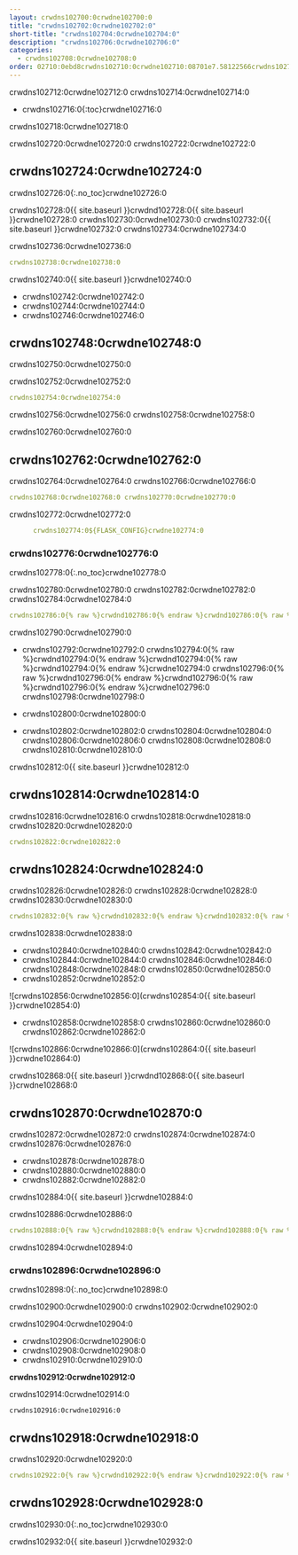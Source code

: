 ```yaml
---
layout: crwdns102700:0crwdne102700:0
title: "crwdns102702:0crwdne102702:0"
short-title: "crwdns102704:0crwdne102704:0"
description: "crwdns102706:0crwdne102706:0"
categories:
  - crwdns102708:0crwdne102708:0
order: 02710:0ebd8crwdns102710:0crwdne102710:08701e7.58122566crwdns102710:0crwdne102710:0
---
```

crwdns102712:0crwdne102712:0 crwdns102714:0crwdne102714:0

- crwdns102716:0{:toc}crwdne102716:0

crwdns102718:0crwdne102718:0

crwdns102720:0crwdne102720:0 crwdns102722:0crwdne102722:0

## crwdns102724:0crwdne102724:0

crwdns102726:0{:.no_toc}crwdne102726:0

crwdns102728:0{{ site.baseurl }}crwdnd102728:0{{ site.baseurl }}crwdne102728:0 crwdns102730:0crwdne102730:0 crwdns102732:0{{ site.baseurl }}crwdne102732:0 crwdns102734:0crwdne102734:0

crwdns102736:0crwdne102736:0

```yaml
crwdns102738:0crwdne102738:0
```

crwdns102740:0{{ site.baseurl }}crwdne102740:0

- crwdns102742:0crwdne102742:0
- crwdns102744:0crwdne102744:0 
- crwdns102746:0crwdne102746:0

## crwdns102748:0crwdne102748:0

crwdns102750:0crwdne102750:0

crwdns102752:0crwdne102752:0

```yaml
crwdns102754:0crwdne102754:0
```

crwdns102756:0crwdne102756:0 crwdns102758:0crwdne102758:0

crwdns102760:0crwdne102760:0

## crwdns102762:0crwdne102762:0

crwdns102764:0crwdne102764:0 crwdns102766:0crwdne102766:0

```yaml
crwdns102768:0crwdne102768:0 crwdns102770:0crwdne102770:0
```

crwdns102772:0crwdne102772:0

```yaml
      crwdns102774:0${FLASK_CONFIG}crwdne102774:0
```

### crwdns102776:0crwdne102776:0

crwdns102778:0{:.no_toc}crwdne102778:0

crwdns102780:0crwdne102780:0 crwdns102782:0crwdne102782:0 crwdns102784:0crwdne102784:0

```yaml
crwdns102786:0{% raw %}crwdnd102786:0{% endraw %}crwdnd102786:0{% raw %}crwdnd102786:0{% endraw %}crwdnd102786:0{% raw %}crwdnd102786:0{% endraw %}crwdnd102786:0{% raw %}crwdnd102786:0{% endraw %}crwdne102786:0 crwdns102788:0{% raw %}crwdnd102788:0{% endraw %}crwdnd102788:0{% raw %}crwdnd102788:0{% endraw %}crwdnd102788:0{% raw %}crwdnd102788:0{% endraw %}crwdnd102788:0{% raw %}crwdnd102788:0{% endraw %}crwdne102788:0
```

crwdns102790:0crwdne102790:0

- crwdns102792:0crwdne102792:0 crwdns102794:0{% raw %}crwdnd102794:0{% endraw %}crwdnd102794:0{% raw %}crwdnd102794:0{% endraw %}crwdne102794:0 crwdns102796:0{% raw %}crwdnd102796:0{% endraw %}crwdnd102796:0{% raw %}crwdnd102796:0{% endraw %}crwdne102796:0 crwdns102798:0crwdne102798:0

- crwdns102800:0crwdne102800:0

- crwdns102802:0crwdne102802:0 crwdns102804:0crwdne102804:0 crwdns102806:0crwdne102806:0 crwdns102808:0crwdne102808:0 crwdns102810:0crwdne102810:0

crwdns102812:0{{ site.baseurl }}crwdne102812:0

## crwdns102814:0crwdne102814:0

crwdns102816:0crwdne102816:0 crwdns102818:0crwdne102818:0 crwdns102820:0crwdne102820:0

```yaml
crwdns102822:0crwdne102822:0
```

## crwdns102824:0crwdne102824:0

crwdns102826:0crwdne102826:0 crwdns102828:0crwdne102828:0 crwdns102830:0crwdne102830:0

```yaml
crwdns102832:0{% raw %}crwdnd102832:0{% endraw %}crwdnd102832:0{% raw %}crwdnd102832:0{% endraw %}crwdnd102832:0{% raw %}crwdnd102832:0{% endraw %}crwdnd102832:0{% raw %}crwdnd102832:0{% endraw %}crwdne102832:0 crwdns102834:0{% raw %}crwdnd102834:0{% endraw %}crwdnd102834:0{% raw %}crwdnd102834:0{% endraw %}crwdnd102834:0{% raw %}crwdnd102834:0{% endraw %}crwdnd102834:0{% raw %}crwdnd102834:0{% endraw %}crwdne102834:0 crwdns102836:0crwdne102836:0
```

crwdns102838:0crwdne102838:0

- crwdns102840:0crwdne102840:0 crwdns102842:0crwdne102842:0 
- crwdns102844:0crwdne102844:0 crwdns102846:0crwdne102846:0 crwdns102848:0crwdne102848:0 crwdns102850:0crwdne102850:0
- crwdns102852:0crwdne102852:0

![crwdns102856:0crwdne102856:0](crwdns102854:0{{ site.baseurl }}crwdne102854:0)

- crwdns102858:0crwdne102858:0 crwdns102860:0crwdne102860:0 crwdns102862:0crwdne102862:0

![crwdns102866:0crwdne102866:0](crwdns102864:0{{ site.baseurl }}crwdne102864:0)

crwdns102868:0{{ site.baseurl }}crwdnd102868:0{{ site.baseurl }}crwdne102868:0

## crwdns102870:0crwdne102870:0

crwdns102872:0crwdne102872:0 crwdns102874:0crwdne102874:0 crwdns102876:0crwdne102876:0

- crwdns102878:0crwdne102878:0
- crwdns102880:0crwdne102880:0
- crwdns102882:0crwdne102882:0

crwdns102884:0{{ site.baseurl }}crwdne102884:0

crwdns102886:0crwdne102886:0

```yaml
crwdns102888:0{% raw %}crwdnd102888:0{% endraw %}crwdnd102888:0{% raw %}crwdnd102888:0{% endraw %}crwdnd102888:0{% raw %}crwdnd102888:0{% endraw %}crwdnd102888:0{% raw %}crwdnd102888:0{% endraw %}crwdne102888:0 crwdns102890:0{% raw %}crwdnd102890:0{% endraw %}crwdnd102890:0{% raw %}crwdnd102890:0{% endraw %}crwdnd102890:0{% raw %}crwdnd102890:0{% endraw %}crwdnd102890:0{% raw %}crwdnd102890:0{% endraw %}crwdne102890:0 crwdns102892:0$HEROKU_API_KEYcrwdnd102892:0$HEROKU_APP_NAMEcrwdne102892:0
```

crwdns102894:0crwdne102894:0

### crwdns102896:0crwdne102896:0

crwdns102898:0{:.no_toc}crwdne102898:0

crwdns102900:0crwdne102900:0 crwdns102902:0crwdne102902:0

crwdns102904:0crwdne102904:0

- crwdns102906:0crwdne102906:0
- crwdns102908:0crwdne102908:0
- crwdns102910:0crwdne102910:0

**crwdns102912:0crwdne102912:0**

crwdns102914:0crwdne102914:0

    crwdns102916:0crwdne102916:0
    

## crwdns102918:0crwdne102918:0

crwdns102920:0crwdne102920:0

```yaml
crwdns102922:0{% raw %}crwdnd102922:0{% endraw %}crwdnd102922:0{% raw %}crwdnd102922:0{% endraw %}crwdnd102922:0{% raw %}crwdnd102922:0{% endraw %}crwdnd102922:0{% raw %}crwdnd102922:0{% endraw %}crwdne102922:0 crwdns102924:0{% raw %}crwdnd102924:0{% endraw %}crwdnd102924:0{% raw %}crwdnd102924:0{% endraw %}crwdnd102924:0{% raw %}crwdnd102924:0{% endraw %}crwdnd102924:0{% raw %}crwdnd102924:0{% endraw %}crwdne102924:0 crwdns102926:0$HEROKU_API_KEYcrwdnd102926:0$HEROKU_APP_NAMEcrwdne102926:0
```

## crwdns102928:0crwdne102928:0

crwdns102930:0{:.no_toc}crwdne102930:0

crwdns102932:0{{ site.baseurl }}crwdne102932:0